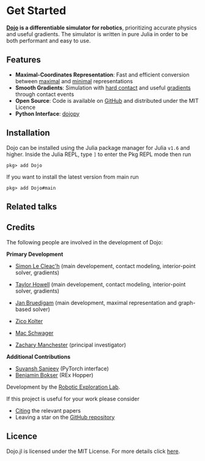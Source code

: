 # Get Started 

__[Dojo](https://github.com/dojo-sim/Dojo.jl) is a differentiable simulator for robotics__, prioritizing accurate physics and useful gradients. The simulator is written in pure Julia in order to be both performant and easy to use.

## Features
* __Maximal-Coordinates Representation__: Fast and efficient conversion between [maximal](maximal_representation.md) and [minimal](minimal_representation.md) representations
* __Smooth Gradients__: Simulation with [hard contact](impact.md) and useful [gradients](gradients.md) through contact events
* __Open Source__: Code is available on [GitHub](https://github.com/dojo-sim/Dojo.jl) and distributed under the MIT Licence
* __Python Interface__: [dojopy](https://github.com/dojo-sim/dojopy)

## Installation
Dojo can be installed using the Julia package manager for Julia `v1.6` and higher. Inside the Julia REPL, type `]` to enter the Pkg REPL mode then run

`pkg> add Dojo`

If you want to install the latest version from main run

`pkg> add Dojo#main`

## Related talks


## Credits

The following people are involved in the development of Dojo:

__Primary Development__
* [Simon Le Cleac'h](https://simon-lc.github.io/) (main developement, contact modeling, interior-point solver, gradients)
* [Taylor Howell](https://thowell.github.io/) (main developement, contact modeling, interior-point solver, gradients)
* [Jan Bruedigam](https://github.com/janbruedigam) (main development, maximal representation and graph-based solver)


* [Zico Kolter](https://zicokolter.com/)
* [Mac Schwager](https://web.stanford.edu/~schwager/)
* [Zachary Manchester](https://www.ri.cmu.edu/ri-faculty/zachary-manchester/) (principal investigator)

__Additional Contributions__
* [Suvansh Sanjeev](https://suvan.sh/) (PyTorch interface)
* [Benjamin Bokser](http://www.benbokser.com/) (REx Hopper)

Development by the [Robotic Exploration Lab](https://roboticexplorationlab.org/).
 
If this project is useful for your work please consider
* [Citing](citing.md) the relevant papers
* Leaving a star on the [GitHub repository](https://github.com/dojo-sim/Dojo.jl)

## Licence
Dojo.jl is licensed under the MIT License. For more details click [here](https://github.com/dojo-sim/Dojo.jl/blob/main/LICENSE.md).
